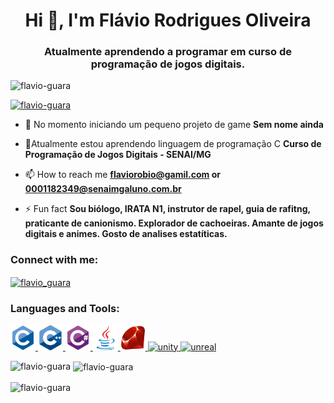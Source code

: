 <h1 align="center">Hi 👋, I'm Flávio Rodrigues Oliveira</h1>
<h3 align="center">Atualmente aprendendo a programar em curso de programação de jogos digitais.</h3>

<p align="left"> <img src="https://komarev.com/ghpvc/?username=flavio-guara&label=Profile%20views&color=0e75b6&style=flat" alt="flavio-guara" /> </p>

<p align="left"> <a href="https://github.com/ryo-ma/github-profile-trophy"><img src="https://github-profile-trophy.vercel.app/?username=flavio-guara" alt="flavio-guara" /></a> </p>

- 🔭 No momento iniciando um pequeno projeto de game **Sem nome ainda**

- 🌱Atualmente estou aprendendo linguagem de programação C **Curso de Programação de Jogos Digitais - SENAI/MG**

- 📫 How to reach me **flaviorobio@gamil.com or 0001182349@senaimgaluno.com.br**

- ⚡ Fun fact **Sou biólogo, IRATA N1, instrutor de rapel, guia de rafitng, praticante de canionismo. Explorador de cachoeiras. Amante de jogos digitais e animes. Gosto de analises estatíticas.**

<h3 align="left">Connect with me:</h3>
<p align="left">
<a href="https://instagram.com/flavio_guara" target="blank"><img align="center" src="https://raw.githubusercontent.com/rahuldkjain/github-profile-readme-generator/master/src/images/icons/Social/instagram.svg" alt="flavio_guara" height="30" width="40" /></a>
</p>

<h3 align="left">Languages and Tools:</h3>
<p align="left"> <a href="https://www.cprogramming.com/" target="_blank" rel="noreferrer"> <img src="https://raw.githubusercontent.com/devicons/devicon/master/icons/c/c-original.svg" alt="c" width="40" height="40"/> </a> <a href="https://www.w3schools.com/cpp/" target="_blank" rel="noreferrer"> <img src="https://raw.githubusercontent.com/devicons/devicon/master/icons/cplusplus/cplusplus-original.svg" alt="cplusplus" width="40" height="40"/> </a> <a href="https://www.w3schools.com/cs/" target="_blank" rel="noreferrer"> <img src="https://raw.githubusercontent.com/devicons/devicon/master/icons/csharp/csharp-original.svg" alt="csharp" width="40" height="40"/> </a> <a href="https://www.java.com" target="_blank" rel="noreferrer"> <img src="https://raw.githubusercontent.com/devicons/devicon/master/icons/java/java-original.svg" alt="java" width="40" height="40"/> </a> <a href="https://www.ruby-lang.org/en/" target="_blank" rel="noreferrer"> <img src="https://raw.githubusercontent.com/devicons/devicon/master/icons/ruby/ruby-original.svg" alt="ruby" width="40" height="40"/> </a> <a href="https://unity.com/" target="_blank" rel="noreferrer"> <img src="https://www.vectorlogo.zone/logos/unity3d/unity3d-icon.svg" alt="unity" width="40" height="40"/> </a> <a href="https://unrealengine.com/" target="_blank" rel="noreferrer"> <img src="https://raw.githubusercontent.com/kenangundogan/fontisto/036b7eca71aab1bef8e6a0518f7329f13ed62f6b/icons/svg/brand/unreal-engine.svg" alt="unreal" width="40" height="40"/> </a> </p>

<p><img align="left" src="https://github-readme-stats.vercel.app/api/top-langs?username=flavio-guara&show_icons=true&locale=en&layout=compact" alt="flavio-guara" /></p>

<p>&nbsp;<img align="center" src="https://github-readme-stats.vercel.app/api?username=flavio-guara&show_icons=true&locale=en" alt="flavio-guara" /></p>

<p><img align="center" src="https://github-readme-streak-stats.herokuapp.com/?user=flavio-guara&" alt="flavio-guara" /></p>
